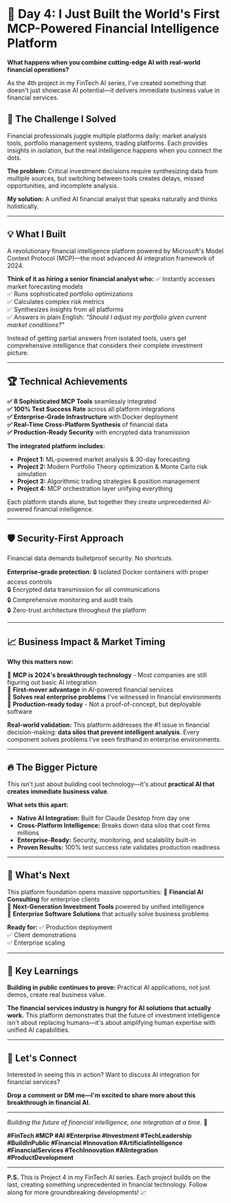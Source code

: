 # 🚀 Day 4: I Just Built the World's First MCP-Powered Financial Intelligence Platform

**What happens when you combine cutting-edge AI with real-world financial operations?**

As the 4th project in my FinTech AI series, I've created something that doesn't just showcase AI potential—it delivers immediate business value in financial services.

## 🎯 **The Challenge I Solved**

Financial professionals juggle multiple platforms daily: market analysis tools, portfolio management systems, trading platforms. Each provides insights in isolation, but the real intelligence happens when you connect the dots.

**The problem:** Critical investment decisions require synthesizing data from multiple sources, but switching between tools creates delays, missed opportunities, and incomplete analysis.

**My solution:** A unified AI financial analyst that speaks naturally and thinks holistically.

---

## 💡 **What I Built**

A revolutionary financial intelligence platform powered by Microsoft's Model Context Protocol (MCP)—the most advanced AI integration framework of 2024.

**Think of it as hiring a senior financial analyst who:**
✅ Instantly accesses market forecasting models  
✅ Runs sophisticated portfolio optimizations  
✅ Calculates complex risk metrics  
✅ Synthesizes insights from all platforms  
✅ Answers in plain English: _"Should I adjust my portfolio given current market conditions?"_

Instead of getting partial answers from isolated tools, users get comprehensive intelligence that considers their complete investment picture.

---

## 🏆 **Technical Achievements**

**✅ 8 Sophisticated MCP Tools** seamlessly integrated  
**✅ 100% Test Success Rate** across all platform integrations  
**✅ Enterprise-Grade Infrastructure** with Docker deployment  
**✅ Real-Time Cross-Platform Synthesis** of financial data  
**✅ Production-Ready Security** with encrypted data transmission

**The integrated platform includes:**

- **Project 1:** ML-powered market analysis & 30-day forecasting
- **Project 2:** Modern Portfolio Theory optimization & Monte Carlo risk simulation
- **Project 3:** Algorithmic trading strategies & position management
- **Project 4:** MCP orchestration layer unifying everything

Each platform stands alone, but together they create unprecedented AI-powered financial intelligence.

---

## 🛡️ **Security-First Approach**

Financial data demands bulletproof security. No shortcuts.

**Enterprise-grade protection:**
🔒 Isolated Docker containers with proper access controls  
🔒 Encrypted data transmission for all communications  
🔒 Comprehensive monitoring and audit trails  
🔒 Zero-trust architecture throughout the platform

---

## 📈 **Business Impact & Market Timing**

**Why this matters now:**

🎯 **MCP is 2024's breakthrough technology** - Most companies are still figuring out basic AI integration  
🎯 **First-mover advantage** in AI-powered financial services  
🎯 **Solves real enterprise problems** I've witnessed in financial environments  
🎯 **Production-ready today** - Not a proof-of-concept, but deployable software

**Real-world validation:**
This platform addresses the #1 issue in financial decision-making: **data silos that prevent intelligent analysis**. Every component solves problems I've seen firsthand in enterprise environments.

---

## 🔥 **The Bigger Picture**

This isn't just about building cool technology—it's about **practical AI that creates immediate business value**.

**What sets this apart:**

- **Native AI Integration:** Built for Claude Desktop from day one
- **Cross-Platform Intelligence:** Breaks down data silos that cost firms millions
- **Enterprise-Ready:** Security, monitoring, and scalability built-in
- **Proven Results:** 100% test success rate validates production readiness

---

## 🚀 **What's Next**

This platform foundation opens massive opportunities:
🎯 **Financial AI Consulting** for enterprise clients  
🎯 **Next-Generation Investment Tools** powered by unified intelligence  
🎯 **Enterprise Software Solutions** that actually solve business problems

**Ready for:**
✅ Production deployment  
✅ Client demonstrations  
✅ Enterprise scaling

---

## 💭 **Key Learnings**

**Building in public continues to prove:** Practical AI applications, not just demos, create real business value.

**The financial services industry is hungry for AI solutions that actually work.** This platform demonstrates that the future of investment intelligence isn't about replacing humans—it's about amplifying human expertise with unified AI capabilities.

---

## 🤝 **Let's Connect**

Interested in seeing this in action? Want to discuss AI integration for financial services?

**Drop a comment or DM me—I'm excited to share more about this breakthrough in financial AI.**

---

_Building the future of financial intelligence, one integration at a time._ 🚀

**#FinTech #MCP #AI #Enterprise #Investment #TechLeadership #BuildInPublic #Financial #Innovation #ArtificialIntelligence #FinancialServices #TechInnovation #AIIntegration #ProductDevelopment**

---

**P.S.** This is Project 4 in my FinTech AI series. Each project builds on the last, creating something unprecedented in financial technology. Follow along for more groundbreaking developments! 📈
